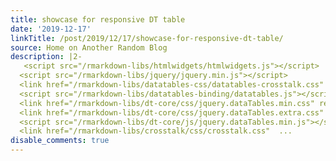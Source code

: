 ```yaml
---
title: showcase for responsive DT table
date: '2019-12-17'
linkTitle: /post/2019/12/17/showcase-for-responsive-dt-table/
source: Home on Another Random Blog
description: |2-
   <script src="/rmarkdown-libs/htmlwidgets/htmlwidgets.js"></script>
  <script src="/rmarkdown-libs/jquery/jquery.min.js"></script>
  <link href="/rmarkdown-libs/datatables-css/datatables-crosstalk.css" rel="stylesheet" />
  <script src="/rmarkdown-libs/datatables-binding/datatables.js"></script>
  <link href="/rmarkdown-libs/dt-core/css/jquery.dataTables.min.css" rel="stylesheet" />
  <link href="/rmarkdown-libs/dt-core/css/jquery.dataTables.extra.css" rel="stylesheet" />
  <script src="/rmarkdown-libs/dt-core/js/jquery.dataTables.min.js"></script>
  <link href="/rmarkdown-libs/crosstalk/css/crosstalk.css"  ...
disable_comments: true
---
```

 <script src="/rmarkdown-libs/htmlwidgets/htmlwidgets.js"></script>
<script src="/rmarkdown-libs/jquery/jquery.min.js"></script>
<link href="/rmarkdown-libs/datatables-css/datatables-crosstalk.css" rel="stylesheet" />
<script src="/rmarkdown-libs/datatables-binding/datatables.js"></script>
<link href="/rmarkdown-libs/dt-core/css/jquery.dataTables.min.css" rel="stylesheet" />
<link href="/rmarkdown-libs/dt-core/css/jquery.dataTables.extra.css" rel="stylesheet" />
<script src="/rmarkdown-libs/dt-core/js/jquery.dataTables.min.js"></script>
<link href="/rmarkdown-libs/crosstalk/css/crosstalk.css"  ...